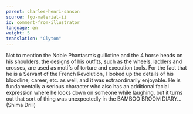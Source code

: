```yaml
---
parent: charles-henri-sanson
source: fgo-material-ii
id: comment-from-illustrator
language: en
weight: 5
translation: "Clyton"
---
```


Not to mention the Noble Phantasm’s guillotine and the 4 horse heads on his shoulders, the designs of his outfits, such as the wheels, ladders and crosses, are used as motifs of torture and execution tools. For the fact that he is a Servant of the French Revolution, I looked up the details of his bloodline, career, etc. as well, and it was extraordinarily enjoyable. He is fundamentally a serious character who also has an additional facial expression where he looks down on someone while laughing, but it turns out that sort of thing was unexpectedly in the BAMBOO BROOM DIARY… (Shima Drill)
